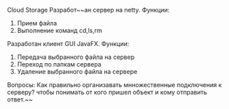 Cloud Storage
Разработ~~ан сервер на netty.
Функции:
1. Прием файла
2. Выполнение команд cd,ls,rm

Разработан клиент GUI JavaFX.
 Функции:
 1. Передача выбранного файла на сервер
 2. Переход по папкам сервера
 3. Удаление выбранного файла на сервере
 
 Вопросы: 
 Как правильно организавать мнножественные подключения к серверу?
 чтобы понимать от кого пришел объект и кому отправить ответ.~~
 
